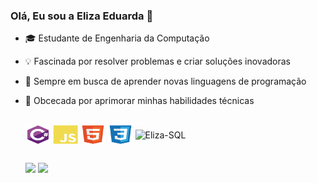 ### Olá, Eu sou a Eliza Eduarda 👋

- 🎓 Estudante de Engenharia da Computação
- 💡 Fascinada por resolver problemas e criar soluções inovadoras
- 🌱 Sempre em busca de aprender novas linguagens de programação
- 🚀 Obcecada por aprimorar minhas habilidades técnicas

  <div style="display: inline_block"><br>
     <img align="center" alt="Eliza-Csharp" height="30" width="40" src="https://raw.githubusercontent.com/devicons/devicon/master/icons/csharp/csharp-original.svg">
    <img align="center" alt="Eliza-Js" height="30" width="40" src="https://raw.githubusercontent.com/devicons/devicon/master/icons/javascript/javascript-plain.svg">
    <img align="center" alt="Eliza-HTML" height="30" width="40" src="https://raw.githubusercontent.com/devicons/devicon/master/icons/html5/html5-original.svg">
   <img align="center" alt="Eliza-CSS" height="30" width="40" src="https://raw.githubusercontent.com/devicons/devicon/master/icons/css3/css3-original.svg">
    <img align="center" alt="Eliza-SQL" height="30" width="40"src="https://cdn.jsdelivr.net/gh/devicons/devicon/icons/microsoftsqlserver/microsoftsqlserver-plain-wordmark.svg" />         
  </div>
  
   ##
  <div>
       <a href="https://www.linkedin.com/in/eliza-eduarda-pereira-barbosa-17778b224/" target="_blank"><img src="https://img.shields.io/badge/-LinkedIn-%230077B5?style=for-the-badge&logo=linkedin&logoColor=white" target="_blank"></a> 
      <a href="mailto:elizaeduardapereirabarbosa@gmail.com"><img src="https://img.shields.io/badge/Gmail-D14836?style=for-the-badge&logo=gmail&logoColor=white"><a/>
    
  </div>

